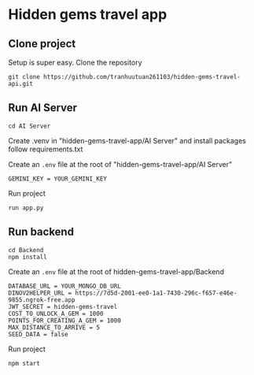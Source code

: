 # Hidden gems travel app

## Clone project

Setup is super easy. Clone the repository

```shell script
git clone https://github.com/tranhuutuan261103/hidden-gems-travel-api.git
```

## Run AI Server

```shell script
cd AI Server
```

Create .venv in "hidden-gems-travel-app/AI Server" and install packages follow requirements.txt

Create an ``.env`` file at the root of "hidden-gems-travel-app/AI Server"

```dotenv
GEMINI_KEY = YOUR_GEMINI_KEY
```

Run project

```shell script
run app.py
```

## Run backend

```shell script
cd Backend
npm install
```

Create an ``.env`` file at the root of hidden-gems-travel-app/Backend

```dotenv
DATABASE_URL = YOUR_MONGO_DB_URL
DINOV2HELPER_URL = https://7d5d-2001-ee0-1a1-7430-296c-f657-e46e-9855.ngrok-free.app
JWT_SECRET = hidden-gems-travel
COST_TO_UNLOCK_A_GEM = 1000
POINTS_FOR_CREATING_A_GEM = 1000
MAX_DISTANCE_TO_ARRIVE = 5
SEED_DATA = false
```

Run project

```shell script
npm start
```
